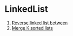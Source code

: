 # LinkedList

1. [Reverse linked list between](https://github.com/LenarBad/interview-questions/blob/main/linked-list/reverse-linkedlist-between.java)
2. [Merge K sorted lists](https://github.com/LenarBad/interview-questions/blob/main/linked-list/merge-k-sorted-lists.java)
